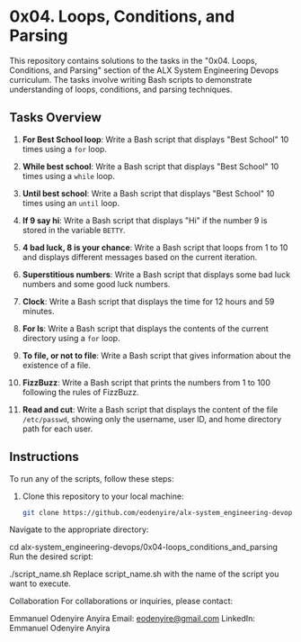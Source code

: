 # 0x04. Loops, Conditions, and Parsing

This repository contains solutions to the tasks in the "0x04. Loops, Conditions, and Parsing" section of the ALX System Engineering Devops curriculum. The tasks involve writing Bash scripts to demonstrate understanding of loops, conditions, and parsing techniques.

## Tasks Overview

1. **For Best School loop**: Write a Bash script that displays "Best School" 10 times using a `for` loop.
   
2. **While best school**: Write a Bash script that displays "Best School" 10 times using a `while` loop.

3. **Until best school**: Write a Bash script that displays "Best School" 10 times using an `until` loop.

4. **If 9 say hi**: Write a Bash script that displays "Hi" if the number 9 is stored in the variable `BETTY`.

5. **4 bad luck, 8 is your chance**: Write a Bash script that loops from 1 to 10 and displays different messages based on the current iteration.

6. **Superstitious numbers**: Write a Bash script that displays some bad luck numbers and some good luck numbers.

7. **Clock**: Write a Bash script that displays the time for 12 hours and 59 minutes.

8. **For ls**: Write a Bash script that displays the contents of the current directory using a `for` loop.

9. **To file, or not to file**: Write a Bash script that gives information about the existence of a file.

10. **FizzBuzz**: Write a Bash script that prints the numbers from 1 to 100 following the rules of FizzBuzz.

11. **Read and cut**: Write a Bash script that displays the content of the file `/etc/passwd`, showing only the username, user ID, and home directory path for each user.

## Instructions

To run any of the scripts, follow these steps:

1. Clone this repository to your local machine:

   ```bash
   git clone https://github.com/eodenyire/alx-system_engineering-devops.git

Navigate to the appropriate directory:

cd alx-system_engineering-devops/0x04-loops_conditions_and_parsing
Run the desired script:

./script_name.sh
Replace script_name.sh with the name of the script you want to execute.

Collaboration
For collaborations or inquiries, please contact:

Emmanuel Odenyire Anyira
Email: eodenyire@gmail.com
LinkedIn: Emmanuel Odenyire Anyira
